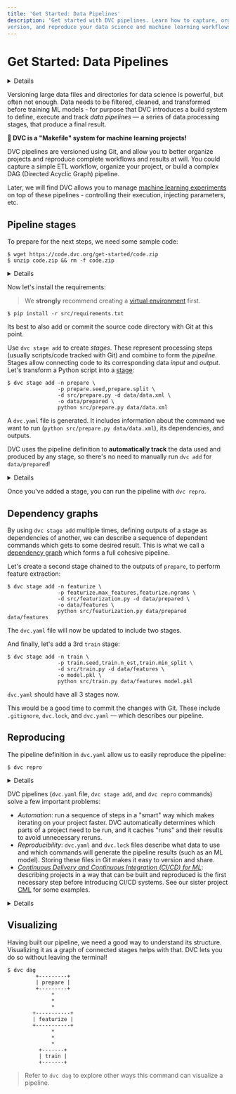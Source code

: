 ```yaml
---
title: 'Get Started: Data Pipelines'
description: 'Get started with DVC pipelines. Learn how to capture, organize,
version, and reproduce your data science and machine learning workflows.'
---
```


# Get Started: Data Pipelines

<details>

### 🎬 Click to watch a video intro.

https://youtu.be/71IGzyH95UY

</details>

Versioning large data files and directories for data science is powerful, but
often not enough. Data needs to be filtered, cleaned, and transformed before
training ML models - for purpose that DVC introduces a build system to define,
execute and track _data pipelines_ — a series of data processing stages, that
produce a final result.

**💫 DVC is a "Makefile" system for machine learning projects!**

DVC pipelines are versioned using Git, and allow you to better organize projects
and reproduce complete workflows and results at will. You could capture a simple
ETL workflow, organize your project, or build a complex DAG (Directed Acyclic
Graph) pipeline.

Later, we will find DVC allows you to manage
[machine learning experiments](/doc/start/experiments/experiment-pipelines) on
top of these pipelines - controlling their execution, injecting parameters, etc.

## Pipeline stages

To prepare for the next steps, we need some sample code:

```cli
$ wget https://code.dvc.org/get-started/code.zip
$ unzip code.zip && rm -f code.zip
```

<details>

### ⚙️ Expand to inspect the project

Get the sample code like this:

```cli
$ tree
.
├── params.yaml
└── src
    ├── evaluate.py
    ├── featurization.py
    ├── prepare.py
    ├── requirements.txt
    └── train.py
```

<admon type="info">

The data needed to run this example can be found in the [tracking data guide].

</admon>

[tracking data guide]: /doc/start/data-management/data-versioning#tracking-data

</details>

Now let's install the requirements:

> We **strongly** recommend creating a
> [virtual environment](https://python.readthedocs.io/en/stable/library/venv.html)
> first.

```cli
$ pip install -r src/requirements.txt
```

Its best to also add or commit the source code directory with Git at this point.

Use `dvc stage add` to create _stages_. These represent processing steps
(usually scripts/code tracked with Git) and combine to form the _pipeline_.
Stages allow connecting code to its corresponding data _input_ and _output_.
Let's transform a Python script into a [stage](/doc/command-reference/stage):

```cli
$ dvc stage add -n prepare \
                -p prepare.seed,prepare.split \
                -d src/prepare.py -d data/data.xml \
                -o data/prepared \
                python src/prepare.py data/data.xml
```

A `dvc.yaml` file is generated. It includes information about the command we
want to run (`python src/prepare.py data/data.xml`), its
<abbr>dependencies</abbr>, and <abbr>outputs</abbr>.

<admon type="tip">

DVC uses the pipeline definition to **automatically track** the data used and
produced by any stage, so there's no need to manually run `dvc add` for
`data/prepared`!

</admon>

<details id="stage-expand-to-see-what-happens-under-the-hood">

### 💡 Expand to get a peek under the hood

Details on the command options used above:

- `-n prepare` specifies a name for the stage. If you open the `dvc.yaml` file
  you will see a section named `prepare`.

- `-p prepare.seed,prepare.split` defines special types of dependencies —
  [parameters](/doc/command-reference/params). Any stage can depend on parameter
  values from a parameters file (`params.yaml` by default). We'll discuss those
  more in the
  [Metrics, Parameters, and Plots](/doc/start/data-management/metrics-parameters-plots)
  page.

```yaml
prepare:
  split: 0.20
  seed: 20170428
```

- `-d src/prepare.py` and `-d data/data.xml` mean that the stage depends on
  these files (dependencies) to work. Notice that the source code itself is
  marked as a dependency as well. If any of these files change, DVC will know
  that this stage needs to be [reproduced](#reproduce) when the pipeline is
  executed.

- `-o data/prepared` specifies an output directory for this script, which writes
  two files in it.

  This is how the <abbr>workspace</abbr> looks like after the run:

  ```git
   .
   ├── data
   │   ├── data.xml
   │   ├── data.xml.dvc
  +│   └── prepared
  +│       ├── test.tsv
  +│       └── train.tsv
  +├── dvc.yaml
  +├── dvc.lock
   ├── params.yaml
   └── src
       ├── ...
  ```

- The last line, `python src/prepare.py data/data.xml` is the command to run in
  this stage, and it's saved to `dvc.yaml`, as shown below.

The resulting `prepare` stage contains all of the information above:

```yaml
stages:
  prepare:
    cmd: python src/prepare.py data/data.xml
    deps:
      - src/prepare.py
      - data/data.xml
    params:
      - prepare.seed
      - prepare.split
    outs:
      - data/prepared
```

</details>

Once you've added a stage, you can run the pipeline with `dvc repro`.

## Dependency graphs

By using `dvc stage add` multiple times, defining <abbr>outputs</abbr> of a
stage as <abbr>dependencies</abbr> of another, we can describe a sequence of
dependent commands which gets to some desired result. This is what we call a
[dependency graph] which forms a full cohesive pipeline.

Let's create a second stage chained to the outputs of `prepare`, to perform
feature extraction:

```cli
$ dvc stage add -n featurize \
                -p featurize.max_features,featurize.ngrams \
                -d src/featurization.py -d data/prepared \
                -o data/features \
                python src/featurization.py data/prepared data/features
```

The `dvc.yaml` file will now be updated to include two stages.

And finally, let's add a 3rd `train` stage:

```cli
$ dvc stage add -n train \
                -p train.seed,train.n_est,train.min_split \
                -d src/train.py -d data/features \
                -o model.pkl \
                python src/train.py data/features model.pkl
```

`dvc.yaml` should have all 3 stages now.

<admon type="tip">

This would be a good time to commit the changes with Git. These include
`.gitignore`, `dvc.lock`, and `dvc.yaml` — which describes our pipeline.

</admon>

## Reproducing

The pipeline definition in `dvc.yaml` allow us to easily reproduce the pipeline:

```cli
$ dvc repro
```

<details id="repro-expand-to-see-what-happens-under-the-hood">

### 💡 Expand to get a peek under the hood

`dvc repro` relies on the [dependency graph] of stages defined in `dvc.yaml`,
and uses `dvc.lock` to determine what exactly needs to be run.

The `dvc.lock` file is similar to a `.dvc` file — it captures hashes (in most
cases `md5`s) of the dependencies and values of the parameters that were used.
It can be considered a _state_ of the pipeline:

```yaml
schema: '2.0'
stages:
  prepare:
    cmd: python src/prepare.py data/data.xml
    deps:
      - path: data/data.xml
        md5: 22a1a2931c8370d3aeedd7183606fd7f
        size: 14445097
      - path: src/prepare.py
        md5: f09ea0c15980b43010257ccb9f0055e2
        size: 1576
    params:
      params.yaml:
        prepare.seed: 20170428
        prepare.split: 0.2
    outs:
      - path: data/prepared
        md5: 153aad06d376b6595932470e459ef42a.dir
        size: 8437363
        nfiles: 2
```

<admon type="info">

The `dvc status` command can be used to compare the workspace with an actual
state of the workspace.

</admon>

[dependency graph]: /doc/user-guide/pipelines/defining-pipelines

</details>

DVC pipelines (`dvc.yaml` file, `dvc stage add`, and `dvc repro` commands) solve
a few important problems:

- _Automation_: run a sequence of steps in a "smart" way which makes iterating
  on your project faster. DVC automatically determines which parts of a project
  need to be run, and it caches "runs" and their results to avoid unnecessary
  reruns.
- _Reproducibility_: `dvc.yaml` and `dvc.lock` files describe what data to use
  and which commands will generate the pipeline results (such as an ML model).
  Storing these files in Git makes it easy to version and share.
- [_Continuous Delivery and Continuous Integration (CI/CD) for ML_](/doc/use-cases/ci-cd-for-machine-learning):
  describing projects in a way that can be built and reproduced is the first
  necessary step before introducing CI/CD systems. See our sister project
  [CML](https://cml.dev) for some examples.

<details>

### ⚙️ Learn how to parametrize and use cached results

Let's try to have a little bit of fun with it. First, change one of the
parameters for the training stage:

1. Open `params.yaml` and change `n_est` to `100`, and
2. (re)run `dvc repro`.

You will see:

```cli
$ dvc repro
Stage 'prepare' didn't change, skipping
Stage 'featurize' didn't change, skipping
Running stage 'train' with command: ...
```

DVC detected that only `train` should be run, and skipped everything else! All
the intermediate results are being reused.

Now, let's change it back to `50` and run `dvc repro` again:

```cli
$ dvc repro
Stage 'prepare' didn't change, skipping
Stage 'featurize' didn't change, skipping
```

As before, there was no need to rerun `prepare`, `featurize`, etc. But this time
it also doesn't rerun `train`! The previous run with the same set of inputs
(parameters & data) was saved in DVC's <abbr>run cache</abbr>, and was reused.

</details>

## Visualizing

Having built our pipeline, we need a good way to understand its structure.
Visualizing it as a graph of connected stages helps with that. DVC lets you do
so without leaving the terminal!

```cli
$ dvc dag
         +---------+
         | prepare |
         +---------+
              *
              *
              *
        +-----------+
        | featurize |
        +-----------+
              *
              *
              *
          +-------+
          | train |
          +-------+
```

> Refer to `dvc dag` to explore other ways this command can visualize a
> pipeline.

